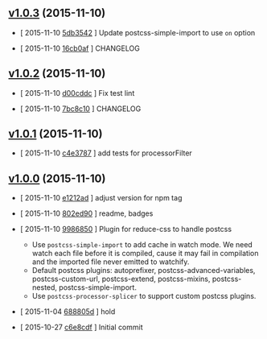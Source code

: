 <!-- LATEST 1e72373 -->

## [v1.0.3](https://github.com/zoubin/reduce-css-postcss/commit/1e72373) (2015-11-10)

* [ 2015-11-10 [5db3542](https://github.com/zoubin/reduce-css-postcss/commit/5db3542) ] Update postcss-simple-import to use `on` option

* [ 2015-11-10 [16cb0af](https://github.com/zoubin/reduce-css-postcss/commit/16cb0af) ] CHANGELOG

## [v1.0.2](https://github.com/zoubin/reduce-css-postcss/commit/f199747) (2015-11-10)

* [ 2015-11-10 [d00cddc](https://github.com/zoubin/reduce-css-postcss/commit/d00cddc) ] Fix test lint

* [ 2015-11-10 [7bc8c10](https://github.com/zoubin/reduce-css-postcss/commit/7bc8c10) ] CHANGELOG

## [v1.0.1](https://github.com/zoubin/reduce-css-postcss/commit/024016b) (2015-11-10)

* [ 2015-11-10 [c4e3787](https://github.com/zoubin/reduce-css-postcss/commit/c4e3787) ] add tests for processorFilter

## [v1.0.0](https://github.com/zoubin/reduce-css-postcss/commit/7750c43) (2015-11-10)

* [ 2015-11-10 [e1212ad](https://github.com/zoubin/reduce-css-postcss/commit/e1212ad) ] adjust version for npm tag

* [ 2015-11-10 [802ed90](https://github.com/zoubin/reduce-css-postcss/commit/802ed90) ] readme, badges

* [ 2015-11-10 [9986850](https://github.com/zoubin/reduce-css-postcss/commit/9986850) ] Plugin for reduce-css to handle postcss
    
    * Use `postcss-simple-import` to add cache in watch mode.
    We need watch each file before it is compiled, cause it may fail in
    compilation and the imported file never emitted to watchify.
    * Default postcss plugins: autoprefixer, postcss-advanced-variables,
    postcss-custom-url, postcss-extend, postcss-mixins, postcss-nested,
    postcss-simple-import.
    * Use `postcss-processor-splicer` to support custom postcss plugins.

* [ 2015-11-04 [688805d](https://github.com/zoubin/reduce-css-postcss/commit/688805d) ] hold

* [ 2015-10-27 [c6e8cdf](https://github.com/zoubin/reduce-css-postcss/commit/c6e8cdf) ] Initial commit

